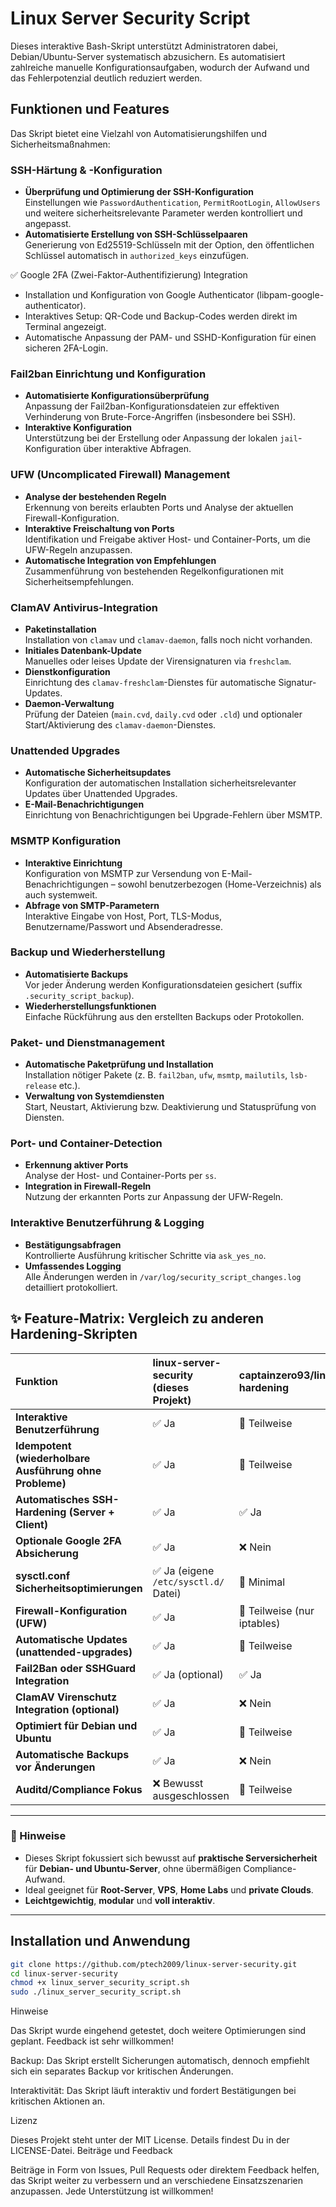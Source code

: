 # Linux Server Security Script

Dieses interaktive Bash-Skript unterstützt Administratoren dabei, Debian/Ubuntu-Server systematisch abzusichern. Es automatisiert zahlreiche manuelle Konfigurationsaufgaben, wodurch der Aufwand und das Fehlerpotenzial deutlich reduziert werden.

## Funktionen und Features

Das Skript bietet eine Vielzahl von Automatisierungshilfen und Sicherheitsmaßnahmen:

### SSH-Härtung & -Konfiguration
- **Überprüfung und Optimierung der SSH-Konfiguration**  
  Einstellungen wie `PasswordAuthentication`, `PermitRootLogin`, `AllowUsers` und weitere sicherheitsrelevante Parameter werden kontrolliert und angepasst.
- **Automatisierte Erstellung von SSH-Schlüsselpaaren**  
  Generierung von Ed25519-Schlüsseln mit der Option, den öffentlichen Schlüssel automatisch in `authorized_keys` einzufügen.

✅ Google 2FA (Zwei-Faktor-Authentifizierung) Integration
- Installation und Konfiguration von Google Authenticator (libpam-google-authenticator).
- Interaktives Setup: QR-Code und Backup-Codes werden direkt im Terminal angezeigt.
- Automatische Anpassung der PAM- und SSHD-Konfiguration für einen sicheren 2FA-Login.


### Fail2ban Einrichtung und Konfiguration
- **Automatisierte Konfigurationsüberprüfung**  
  Anpassung der Fail2ban-Konfigurationsdateien zur effektiven Verhinderung von Brute-Force-Angriffen (insbesondere bei SSH).
- **Interaktive Konfiguration**  
  Unterstützung bei der Erstellung oder Anpassung der lokalen `jail`-Konfiguration über interaktive Abfragen.

### UFW (Uncomplicated Firewall) Management
- **Analyse der bestehenden Regeln**  
  Erkennung von bereits erlaubten Ports und Analyse der aktuellen Firewall-Konfiguration.
- **Interaktive Freischaltung von Ports**  
  Identifikation und Freigabe aktiver Host- und Container-Ports, um die UFW-Regeln anzupassen.
- **Automatische Integration von Empfehlungen**  
  Zusammenführung von bestehenden Regelkonfigurationen mit Sicherheitsempfehlungen.

### ClamAV Antivirus-Integration
- **Paketinstallation**  
  Installation von `clamav` und `clamav-daemon`, falls noch nicht vorhanden.  
- **Initiales Datenbank-Update**  
  Manuelles oder leises Update der Virensignaturen via `freshclam`.  
- **Dienstkonfiguration**  
  Einrichtung des `clamav-freshclam`-Dienstes für automatische Signatur-Updates.  
- **Daemon-Verwaltung**  
  Prüfung der Dateien (`main.cvd`, `daily.cvd` oder `.cld`) und optionaler Start/Aktivierung des `clamav-daemon`-Dienstes.

### Unattended Upgrades
- **Automatische Sicherheitsupdates**  
  Konfiguration der automatischen Installation sicherheitsrelevanter Updates über Unattended Upgrades.
- **E-Mail-Benachrichtigungen**  
  Einrichtung von Benachrichtigungen bei Upgrade-Fehlern über MSMTP.

### MSMTP Konfiguration
- **Interaktive Einrichtung**  
  Konfiguration von MSMTP zur Versendung von E-Mail-Benachrichtigungen – sowohl benutzerbezogen (Home-Verzeichnis) als auch systemweit.
- **Abfrage von SMTP-Parametern**  
  Interaktive Eingabe von Host, Port, TLS-Modus, Benutzername/Passwort und Absenderadresse.

### Backup und Wiederherstellung
- **Automatisierte Backups**  
  Vor jeder Änderung werden Konfigurationsdateien gesichert (suffix `.security_script_backup`).
- **Wiederherstellungsfunktionen**  
  Einfache Rückführung aus den erstellten Backups oder Protokollen.

### Paket- und Dienstmanagement
- **Automatische Paketprüfung und Installation**  
  Installation nötiger Pakete (z. B. `fail2ban`, `ufw`, `msmtp`, `mailutils`, `lsb-release` etc.).
- **Verwaltung von Systemdiensten**  
  Start, Neustart, Aktivierung bzw. Deaktivierung und Statusprüfung von Diensten.

### Port- und Container-Detection
- **Erkennung aktiver Ports**  
  Analyse der Host- und Container-Ports per `ss`.
- **Integration in Firewall-Regeln**  
  Nutzung der erkannten Ports zur Anpassung der UFW-Regeln.

### Interaktive Benutzerführung & Logging
- **Bestätigungsabfragen**  
  Kontrollierte Ausführung kritischer Schritte via `ask_yes_no`.
- **Umfassendes Logging**  
  Alle Änderungen werden in `/var/log/security_script_changes.log` detailliert protokolliert.

## ✨ Feature-Matrix: Vergleich zu anderen Hardening-Skripten

| Funktion                               | linux-server-security (dieses Projekt) | captainzero93/linux-hardening | dev-sec/linux-baseline | openstack-ansible-security |
|:---------------------------------------|:--------------------------------------|:------------------------------|:------------------------|:-----------------------------|
| **Interaktive Benutzerführung**        | ✅ Ja                                | 🔶 Teilweise                   | ❌ Nein                 | ❌ Nein                     |
| **Idempotent (wiederholbare Ausführung ohne Probleme)** | ✅ Ja         | 🔶 Teilweise                   | ✅ Ja                   | ✅ Ja                      |
| **Automatisches SSH-Hardening (Server + Client)** | ✅ Ja            | ✅ Ja                        | ✅ Ja                   | ✅ Ja                      |
| **Optionale Google 2FA Absicherung**   | ✅ Ja                                | ❌ Nein                      | ❌ Nein                 | ❌ Nein                    |
| **sysctl.conf Sicherheitsoptimierungen** | ✅ Ja (eigene `/etc/sysctl.d/` Datei) | 🔶 Minimal                   | 🔶 Teilweise Prüfungen  | ✅ Vollständig (Ansible)  |
| **Firewall-Konfiguration (UFW)**       | ✅ Ja                                | 🔶 Teilweise (nur iptables)    | 🔶 Teilweise             | ✅ Ja                      |
| **Automatische Updates (unattended-upgrades)** | ✅ Ja             | 🔶 Teilweise                   | ❌ Nein                 | ✅ Ja                      |
| **Fail2Ban oder SSHGuard Integration** | ✅ Ja (optional)                     | ✅ Ja                        | ❌ Nein                 | ✅ Ja                      |
| **ClamAV Virenschutz Integration (optional)** | ✅ Ja                                | ❌ Nein                      | ❌ Nein                 | ❌ Nein                    |
| **Optimiert für Debian und Ubuntu**    | ✅ Ja                                | 🔶 Teilweise                   | ✅ Ja                   | ✅ Ja                      |
| **Automatische Backups vor Änderungen** | ✅ Ja                                | ❌ Nein                      | ❌ Nein                 | 🔶 Teilweise               |
| **Auditd/Compliance Fokus**             | ❌ Bewusst ausgeschlossen            | 🔶 Teilweise                   | ✅ Ja                   | ✅ Ja                      |

---

### 📢 Hinweise
- Dieses Skript fokussiert sich bewusst auf **praktische Serversicherheit** für **Debian- und Ubuntu-Server**, ohne übermäßigen Compliance-Aufwand.
- Ideal geeignet für **Root-Server**, **VPS**, **Home Labs** und **private Clouds**.
- **Leichtgewichtig**, **modular** und **voll interaktiv**.

---

## Installation und Anwendung

```bash
git clone https://github.com/ptech2009/linux-server-security.git
cd linux-server-security
chmod +x linux_server_security_script.sh
sudo ./linux_server_security_script.sh
```

Hinweise


  Das Skript wurde eingehend getestet, doch weitere Optimierungen sind geplant. Feedback ist sehr willkommen!

   Backup:
    Das Skript erstellt Sicherungen automatisch, dennoch empfiehlt sich ein separates Backup vor kritischen Änderungen.

   Interaktivität:
    Das Skript läuft interaktiv und fordert Bestätigungen bei kritischen Aktionen an.

Lizenz

Dieses Projekt steht unter der MIT License. Details findest Du in der LICENSE-Datei.
Beiträge und Feedback

Beiträge in Form von Issues, Pull Requests oder direktem Feedback helfen, das Skript weiter zu verbessern und an verschiedene Einsatzszenarien anzupassen. Jede Unterstützung ist willkommen!
